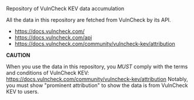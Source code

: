 Repository of VulnCheck KEV data accumulation

All the data in this repository are fetched from VulnCheck by its API.

- https://docs.vulncheck.com/
- https://docs.vulncheck.com/api
- https://docs.vulncheck.com/community/vulncheck-kev/attribution

**CAUTION**

When you use the data in this repository, you *MUST* comply with the terms and conditions of VulnCheck KEV: https://docs.vulncheck.com/community/vulncheck-kev/attribution
Notably, you must show "prominent attribution" to show the data is from VulnCheck KEV to users.
